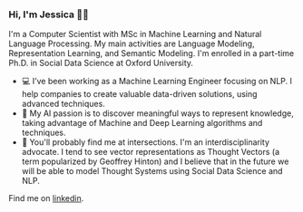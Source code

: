 ### Hi, I'm Jessica 👋🏽


I'm a Computer Scientist with MSc in Machine Learning and Natural Language Processing. My main activities are Language Modeling, Representation Learning, and Semantic Modeling. I'm enrolled in a part-time Ph.D. in Social Data Science at Oxford University.

- 💻 I’ve been working as a Machine Learning Engineer focusing on NLP. I help companies to create valuable data-driven solutions, using advanced techniques.
- 🌱 My AI passion is to discover meaningful ways to represent knowledge, taking advantage of Machine and Deep Learning algorithms and techniques.
- 🔭 You'll probably find me at intersections. I'm an interdisciplinarity advocate. I tend to see vector representations as Thought Vectors (a term popularized by Geoffrey Hinton) and I believe that in the future we will be able to model Thought Systems using Social Data Science and NLP.

Find me on [linkedin](https://www.linkedin.com/in/jessica-rodrigues-silva/).
